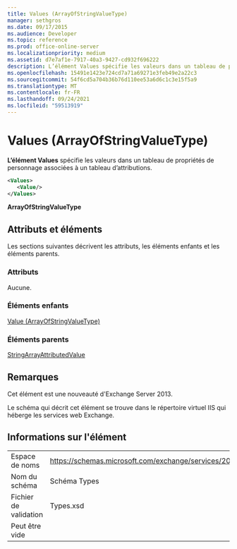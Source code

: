 ```yaml
---
title: Values (ArrayOfStringValueType)
manager: sethgros
ms.date: 09/17/2015
ms.audience: Developer
ms.topic: reference
ms.prod: office-online-server
ms.localizationpriority: medium
ms.assetid: d7e7af1e-7917-40a3-9427-cd932f696222
description: L’élément Values spécifie les valeurs dans un tableau de propriétés de personnage associées à un tableau d’attributions.
ms.openlocfilehash: 15491e1423e724cd7a71a69271e3feb49e2a22c3
ms.sourcegitcommit: 54f6cd5a704b36b76d110ee53a6d6c1c3e15f5a9
ms.translationtype: MT
ms.contentlocale: fr-FR
ms.lasthandoff: 09/24/2021
ms.locfileid: "59513919"
---
```

# <a name="values-arrayofstringvaluetype"></a>Values (ArrayOfStringValueType)

**L’élément Values** spécifie les valeurs dans un tableau de propriétés de personnage associées à un tableau d’attributions. 
  
```XML
<Values>
   <Value/>
</Values>
```

**ArrayOfStringValueType**

## <a name="attributes-and-elements"></a>Attributs et éléments

Les sections suivantes décrivent les attributs, les éléments enfants et les éléments parents.
  
### <a name="attributes"></a>Attributs

Aucune.
  
### <a name="child-elements"></a>Éléments enfants

[Value (ArrayOfStringValueType)](value-arrayofstringvaluetype.md)
  
### <a name="parent-elements"></a>Éléments parents

[StringArrayAttributedValue](stringarrayattributedvalue.md)
  
## <a name="remarks"></a>Remarques

Cet élément est une nouveauté d'Exchange Server 2013.
  
Le schéma qui décrit cet élément se trouve dans le répertoire virtuel IIS qui héberge les services web Exchange.
  
## <a name="element-information"></a>Informations sur l'élément

|||
|:-----|:-----|
|Espace de noms  <br/> |https://schemas.microsoft.com/exchange/services/2006/types  <br/> |
|Nom du schéma  <br/> |Schéma Types  <br/> |
|Fichier de validation  <br/> |Types.xsd  <br/> |
|Peut être vide  <br/> ||
   

